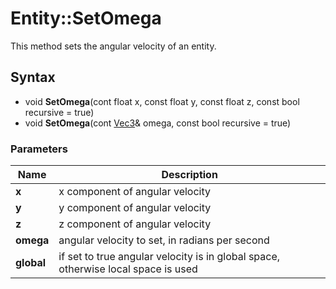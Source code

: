 # Entity::SetOmega #
This method sets the angular velocity of an entity.

## Syntax ##
- void **SetOmega**(cont float x, const float y, const float z, const bool recursive = true)
- void **SetOmega**(cont [Vec3](CPP_Vec3.md)& omega, const bool recursive = true)

### Parameters ###
| Name | Description |
| --- | --- |
| **x** | x component of angular velocity |
| **y** | y component of angular velocity |
| **z** | z component of angular velocity |
| **omega** | angular velocity to set, in radians per second |
| **global** | if set to true angular velocity is in global space, otherwise local space is used |
